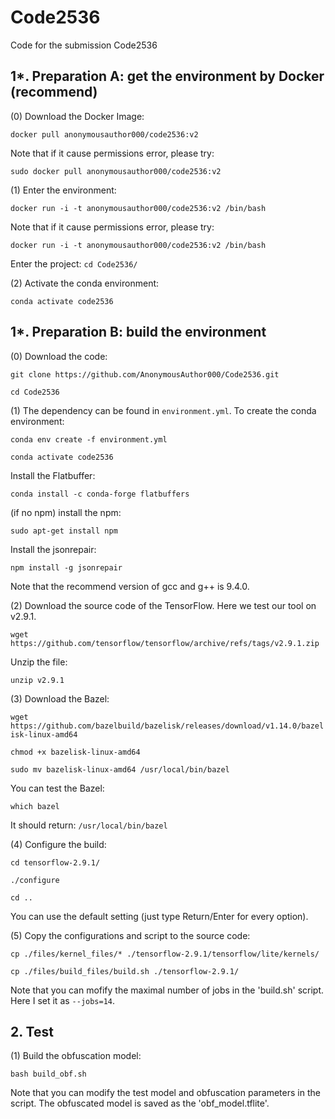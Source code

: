 # Code2536

Code for the submission Code2536

## 1*. Preparation A: get the environment by Docker (recommend)

(0) Download the Docker Image:

`docker pull anonymousauthor000/code2536:v2`

Note that if it cause permissions error, please try: 

`sudo docker pull anonymousauthor000/code2536:v2`

(1) Enter the environment:

`docker run -i -t anonymousauthor000/code2536:v2 /bin/bash`

Note that if it cause permissions error, please try: 

`docker run -i -t anonymousauthor000/code2536:v2 /bin/bash`

Enter the project:
`cd Code2536/`

(2) Activate the conda environment: 

`conda activate code2536`

## 1*. Preparation B: build the environment

(0) Download the code:

`git clone https://github.com/AnonymousAuthor000/Code2536.git`

`cd Code2536`

(1) The dependency can be found in `environment.yml`. To create the conda environment:

`conda env create -f environment.yml`

`conda activate code2536`

Install the Flatbuffer:

`conda install -c conda-forge flatbuffers`

(if no npm) install the npm:

`sudo apt-get install npm`

Install the jsonrepair:

`npm install -g jsonrepair`

Note that the recommend version of gcc and g++ is 9.4.0.


(2) Download the source code of the TensorFlow. Here we test our tool on v2.9.1.

`wget https://github.com/tensorflow/tensorflow/archive/refs/tags/v2.9.1.zip`

Unzip the file:

`unzip v2.9.1`

(3) Download the Bazel:

`wget https://github.com/bazelbuild/bazelisk/releases/download/v1.14.0/bazelisk-linux-amd64`

`chmod +x bazelisk-linux-amd64`

`sudo mv bazelisk-linux-amd64 /usr/local/bin/bazel`

You can test the Bazel:

`which bazel`

It should return:
`/usr/local/bin/bazel`

(4) Configure the build:

`cd tensorflow-2.9.1/`

`./configure`

`cd ..`

You can use the default setting (just type Return/Enter for every option).

(5) Copy the configurations and script to the source code:  

`cp ./files/kernel_files/* ./tensorflow-2.9.1/tensorflow/lite/kernels/`

`cp ./files/build_files/build.sh ./tensorflow-2.9.1/`

Note that you can mofify the maximal number of jobs in the 'build.sh' script. Here I set it as `--jobs=14`. 

## 2. Test

(1) Build the obfuscation model:

`bash build_obf.sh`

Note that you can modify the test model and obfuscation parameters in the script. The obfuscated model is saved as the 'obf_model.tflite'.
